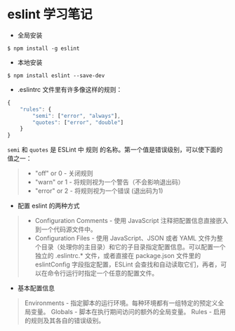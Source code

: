 # eslint 学习笔记

- 全局安装

```
$ npm install -g eslint
```

- 本地安装

```
$ npm install eslint --save-dev
```

- .eslintrc 文件里有许多像这样的规则：

```javascript
{
    "rules": {
        "semi": ["error", "always"],
        "quotes": ["error", "double"]
    }
}
```

```semi``` 和 ```quotes``` 是 ESLint 中 规则 的名称。第一个值是错误级别，可以使下面的值之一：
 
> * "off" or 0 - 关闭规则
> * "warn" or 1 - 将规则视为一个警告（不会影响退出码）
> * "error" or 2 - 将规则视为一个错误 (退出码为1)

- 配置 eslint 的两种方式

> * Configuration Comments - 使用 JavaScript 注释把配置信息直接嵌入到一个代码源文件中。
> * Configuration Files - 使用 JavaScript、JSON 或者 YAML 文件为整个目录（处理你的主目录）和它的子目录指定配置信息。可以配置一个独立的 .eslintrc.* 文件，或者直接在 package.json 文件里的 eslintConfig 字段指定配置，ESLint 会查找和自动读取它们，再者，可以在命令行运行时指定一个任意的配置文件。

- 基本配置信息

>Environments - 指定脚本的运行环境。每种环境都有一组特定的预定义全局变量。
>Globals - 脚本在执行期间访问的额外的全局变量。
>Rules - 启用的规则及其各自的错误级别。